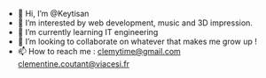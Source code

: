 - 👋 Hi, I’m @Keytisan
- 👀 I’m interested by web development, music and 3D impression.
- 🌱 I’m currently learning IT engineering
- 💞️ I’m looking to collaborate on whatever that makes me grow up !
- 📫 How to reach me : clemytime@gmail.com
                        clementine.coutant@viacesi.fr

<!---
Keytisan/Keytisan is a ✨ special ✨ repository because its `README.md` (this file) appears on your GitHub profile.
You can click the Preview link to take a look at your changes.
--->
